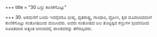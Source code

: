 +++
title = "30 ಬನ್ದು ಕಾಣಿಕೆಗೊಟ್ಟು"

+++
30. ಅರಮನೆಗೆ ಬಂದು ಇವರೈವರೂ ಭೀಷ್ಮ, ಧೃತರಾಷ್ಟ್ರ, ಗಾಂಧಾರಿ, ದ್ರೋಣ, ಕೃಪ ಮೊದಲಾದವರಿಗೆ ಕಾಣಿಕೆಗೊಟ್ಟು ಸಂತೋಷದಿಂದ ವಂದಿಸಿದರು. ಅವರು ಸಂತೋಷದ ಜಲ ತೊಟ್ಟಿಕ್ಕಿದ ಕಣ್ಣುಗಳ ಸ್ಪಂದನದಿಂದ ಸೂಚಿತವಾದ ಅತ್ಯಂತ ಆನಂದದಲ್ಲಿ ಪಾಂಡವರನ್ನು ತೆಗೆದಪ್ಪಿದರು.